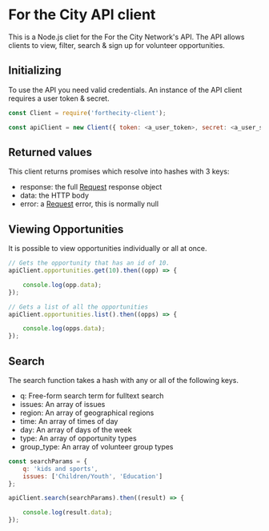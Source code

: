 # For the City API client

This is a Node.js cliet for the For the City Network's API. The API allows clients to view, filter, search & sign up for volunteer opportunities.

## Initializing

To use the API you need valid credentials. An instance of the API client requires a user token & secret.

```javascript
const Client = require('forthecity-client');

const apiClient = new Client({ token: <a_user_token>, secret: <a_user_secet>});
```

## Returned values

This client returns promises which resolve into hashes with 3 keys:

* response: the full [Request](https://www.npmjs.com/package/request) response object
* data: the HTTP body
* error: a [Request](https://www.npmjs.com/package/request) error, this is normally null

## Viewing Opportunities

It is possible to view opportunities individually or all at once.

```javascript
// Gets the opportunity that has an id of 10.
apiClient.opportunities.get(10).then((opp) => {

    console.log(opp.data);
});

// Gets a list of all the opportunities
apiClient.opportunities.list().then((opps) => {

    console.log(opps.data);
});
```

## Search

The search function takes a hash with any or all of the following keys.

* q: Free-form search term for fulltext search
* issues: An array of issues
* region: An array of geographical regions
* time: An array of times of day
* day: An array of days of the week
* type: An array of opportunity types
* group_type: An array of volunteer group types

```javascript
const searchParams = {
    q: 'kids and sports',
    issues: ['Children/Youth', 'Education']
};

apiClient.search(searchParams).then((result) => {

    console.log(result.data);
});
```
